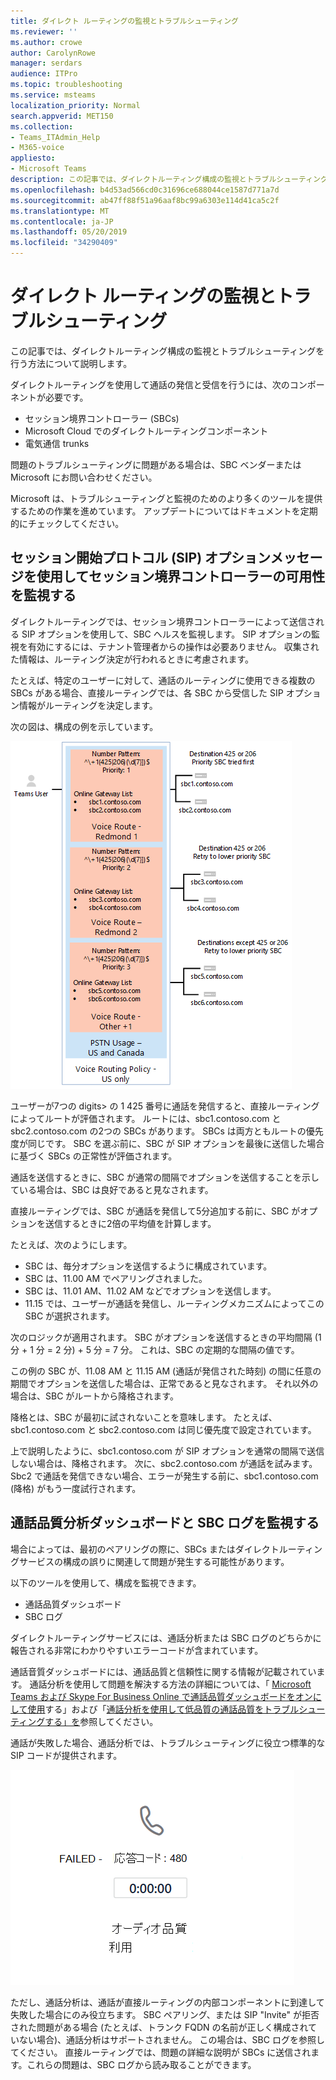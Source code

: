 ```yaml
---
title: ダイレクト ルーティングの監視とトラブルシューティング
ms.reviewer: ''
ms.author: crowe
author: CarolynRowe
manager: serdars
audience: ITPro
ms.topic: troubleshooting
ms.service: msteams
localization_priority: Normal
search.appverid: MET150
ms.collection:
- Teams_ITAdmin_Help
- M365-voice
appliesto:
- Microsoft Teams
description: この記事では、ダイレクトルーティング構成の監視とトラブルシューティングを行う方法について説明します。
ms.openlocfilehash: b4d53ad566cd0c31696ce688044ce1587d771a7d
ms.sourcegitcommit: ab47ff88f51a96aaf8bc99a6303e114d41ca5c2f
ms.translationtype: MT
ms.contentlocale: ja-JP
ms.lasthandoff: 05/20/2019
ms.locfileid: "34290409"
---
```

# <a name="monitor-and-troubleshoot-direct-routing"></a>ダイレクト ルーティングの監視とトラブルシューティング

この記事では、ダイレクトルーティング構成の監視とトラブルシューティングを行う方法について説明します。 

ダイレクトルーティングを使用して通話の発信と受信を行うには、次のコンポーネントが必要です。 

- セッション境界コントローラー (SBCs) 
- Microsoft Cloud でのダイレクトルーティングコンポーネント 
- 電気通信 trunks 

問題のトラブルシューティングに問題がある場合は、SBC ベンダーまたは Microsoft にお問い合わせください。 

Microsoft は、トラブルシューティングと監視のためのより多くのツールを提供するための作業を進めています。 アップデートについてはドキュメントを定期的にチェックしてください。 

## <a name="monitoring-availability-of-session-border-controllers-using-session-initiation-protocol-sip-options-messages"></a>セッション開始プロトコル (SIP) オプションメッセージを使用してセッション境界コントローラーの可用性を監視する

ダイレクトルーティングでは、セッション境界コントローラーによって送信される SIP オプションを使用して、SBC ヘルスを監視します。 SIP オプションの監視を有効にするには、テナント管理者からの操作は必要ありません。 収集された情報は、ルーティング決定が行われるときに考慮されます。 

たとえば、特定のユーザーに対して、通話のルーティングに使用できる複数の SBCs がある場合、直接ルーティングでは、各 SBC から受信した SIP オプション情報がルーティングを決定します。 

次の図は、構成の例を示しています。 

![SIP オプション構成の例](media/sip-options-config-example.png)

ユーザーが7つの digits> の 1 425 番号に通話を発信すると、直接ルーティングによってルートが評価されます。 ルートには、sbc1.contoso.com と sbc2.contoso.com の2つの SBCs があります。 SBCs は両方ともルートの優先度が同じです。 SBC を選ぶ前に、SBC が SIP オプションを最後に送信した場合に基づく SBCs の正常性が評価されます。 

通話を送信するときに、SBC が通常の間隔でオプションを送信することを示している場合は、SBC は良好であると見なされます。  

直接ルーティングでは、SBC が通話を発信して5分追加する前に、SBC がオプションを送信するときに2倍の平均値を計算します。 

たとえば、次のようにします。 

- SBC は、毎分オプションを送信するように構成されています。 
- SBC は、11.00 AM でペアリングされました。  
- SBC は、11.01 AM、11.02 AM などでオプションを送信します。  
- 11.15 では、ユーザーが通話を発信し、ルーティングメカニズムによってこの SBC が選択されます。 

次のロジックが適用されます。 SBC がオプションを送信するときの平均間隔 (1 分 + 1 分 = 2 分) + 5 分 = 7 分。 これは、SBC の定期的な間隔の値です。
 
この例の SBC が、11.08 AM と 11.15 AM (通話が発信された時刻) の間に任意の期間でオプションを送信した場合は、正常であると見なされます。 それ以外の場合は、SBC がルートから降格されます。 

降格とは、SBC が最初に試されないことを意味します。 たとえば、sbc1.contoso.com と sbc2.contoso.com は同じ優先度で設定されています。  

上で説明したように、sbc1.contoso.com が SIP オプションを通常の間隔で送信しない場合は、降格されます。 次に、sbc2.contoso.com が通話を試みます。 Sbc2 で通話を発信できない場合、エラーが発生する前に、sbc1.contoso.com (降格) がもう一度試行されます。 

## <a name="monitor-call-quality-analytics-dashboard-and-sbc-logs"></a>通話品質分析ダッシュボードと SBC ログを監視する 
 
場合によっては、最初のペアリングの際に、SBCs またはダイレクトルーティングサービスの構成の誤りに関連して問題が発生する可能性があります。 

以下のツールを使用して、構成を監視できます。  
 
- 通話品質ダッシュボード 
- SBC ログ 

ダイレクトルーティングサービスには、通話分析または SBC ログのどちらかに報告される非常にわかりやすいエラーコードが含まれています。 

通話音質ダッシュボードには、通話品質と信頼性に関する情報が記載されています。 通話分析を使用して問題を解決する方法の詳細については、「 [Microsoft Teams および Skype For Business Online で通話品質ダッシュボードをオンにして使用](https://docs.microsoft.com/SkypeForBusiness/using-call-quality-in-your-organization/turning-on-and-using-call-quality-dashboard)する」および「[通話分析を使用して低品質の通話品質をトラブルシューティングする」を](https://docs.microsoft.com/SkypeForBusiness/using-call-quality-in-your-organization/use-call-analytics-to-troubleshoot-poor-call-quality)参照してください。 

通話が失敗した場合、通話分析では、トラブルシューティングに役立つ標準的な SIP コードが提供されます。 

![通話の失敗に関する SIP コードの例](media/failed-response-code.png)

ただし、通話分析は、通話が直接ルーティングの内部コンポーネントに到達して失敗した場合にのみ役立ちます。 SBC ペアリング、または SIP "Invite" が拒否された問題がある場合 (たとえば、トランク FQDN の名前が正しく構成されていない場合)、通話分析はサポートされません。 この場合は、SBC ログを参照してください。 直接ルーティングでは、問題の詳細な説明が SBCs に送信されます。これらの問題は、SBC ログから読み取ることができます。 
